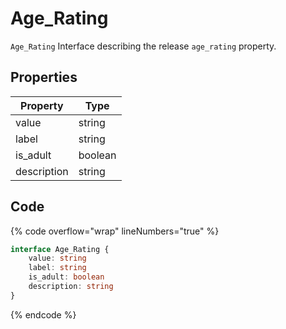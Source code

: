 # Age\_Rating

`Age_Rating` Interface describing the release `age_rating` property.

## Properties

| Property    | Type    |
| ----------- | ------- |
| value       | string  |
| label       | string  |
| is\_adult   | boolean |
| description | string  |

## Code

{% code overflow="wrap" lineNumbers="true" %}
```typescript
interface Age_Rating {
	value: string
	label: string
	is_adult: boolean
	description: string
}
```
{% endcode %}
